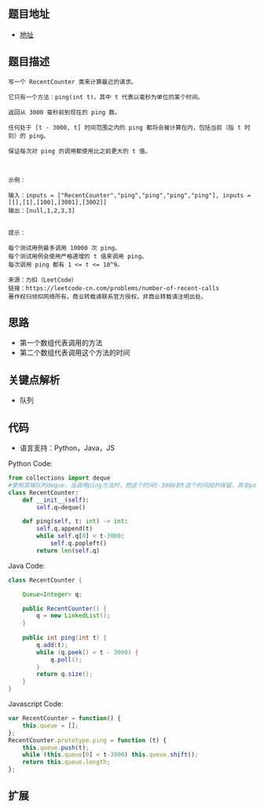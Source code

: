 ## 题目地址

- [地址](https://leetcode-cn.com/problems/number-of-recent-calls/)

## 题目描述

```
写一个 RecentCounter 类来计算最近的请求。

它只有一个方法：ping(int t)，其中 t 代表以毫秒为单位的某个时间。

返回从 3000 毫秒前到现在的 ping 数。

任何处于 [t - 3000, t] 时间范围之内的 ping 都将会被计算在内，包括当前（指 t 时刻）的 ping。

保证每次对 ping 的调用都使用比之前更大的 t 值。

 

示例：

输入：inputs = ["RecentCounter","ping","ping","ping","ping"], inputs = [[],[1],[100],[3001],[3002]]
输出：[null,1,2,3,3]
 

提示：

每个测试用例最多调用 10000 次 ping。
每个测试用例会使用严格递增的 t 值来调用 ping。
每次调用 ping 都有 1 <= t <= 10^9。

来源：力扣（LeetCode）
链接：https://leetcode-cn.com/problems/number-of-recent-calls
著作权归领扣网络所有。商业转载请联系官方授权，非商业转载请注明出处。
```

## 思路
- 第一个数组代表调用的方法
- 第二个数组代表调用这个方法的时间

## 关键点解析

- 队列

## 代码

- 语言支持：Python，Java，JS

Python Code:

```python
from collections import deque
#使用双端队列deque，当调用ping方法时，把这个时间t-3000到t这个时间段的保留，其余pop出去，返回队列长度即可。
class RecentCounter:
    def __init__(self):
        self.q=deque()

    def ping(self, t: int) -> int:
        self.q.append(t)
        while self.q[0] < t-3000:
            self.q.popleft()
        return len(self.q)
```

Java Code:

```java
class RecentCounter {

    Queue<Integer> q;

    public RecentCounter() {
        q = new LinkedList();
    }
    
    public int ping(int t) {
        q.add(t);
        while (q.peek() < t - 3000) {
            q.poll();
        }
        return q.size();
    }
}

```

Javascript Code:

```js
var RecentCounter = function() {
    this.queue = [];
};
RecentCounter.prototype.ping = function (t) {
    this.queue.push(t);
    while (this.queue[0] < t-3000) this.queue.shift();
    return this.queue.length;
};
```

## 扩展
